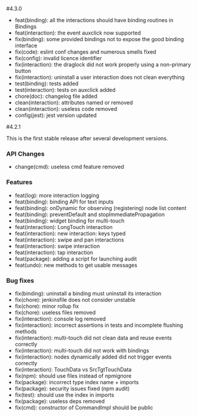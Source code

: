 #4.3.0

* feat(binding): all the interactions should have binding routines in Bindings
* feat(interaction): the event auxclick now supported
* fix(binding): some provided bindings not to expose the good binding interface
* fix(code): eslint conf changes and numerous smells fixed
* fix(config): invalid licence identifier
* fix(interaction): the draglock did not work properly using a non-primary button
* fix(interaction): uninstall a user interaction does not clean everything
* test(binding): tests added
* test(interaction): tests on auxclick added
* chore(doc): changelog file added
* clean(interaction): attributes named or removed
* clean(interaction): useless code removed
* config(jest): jest version updated


#4.2.1

This is the first stable release after several development versions.

### API Changes

* change(cmd): useless cmd feature removed

### Features

* feat(log): more interaction logging
* feat(binding): binding API for text inputs
* feat(binding): onDynamic for observing (registering) node list content
* feat(binding): preventDefault and stopImmediatePropagation
* feat(binding): widget binding for multi-touch
* feat(interaction): LongTouch interaction
* feat(interaction): new interaction: keys typed
* feat(interaction): swipe and pan interactions
* feat(interaction): swipe interaction
* feat(interaction): tap interaction
* feat(package): adding a script for launching audit
* feat(undo): new methods to get usable messages

### Bug fixes

* fix(binding): uninstall a binding must uninstall its interaction
* fix(chore): jenkinsfile does not consider unstable
* fix(chore): minor rollup fix
* fix(chore): useless files removed
* fix(interaction): console log removed
* fix(interaction): incorrect assertions in tests and incomplete flushing methods
* fix(interaction): multi-touch did not clean data and reuse events correctly
* fix(interaction): multi-touch did not work with bindings
* fix(interaction): nodes dynamically added did not trigger events correctly
* fix(interaction): TouchData vs SrcTgtTouchData
* fix(npm): should use files instead of npmignore
* fix(package): incorrect type index name + imports
* fix(package): security issues fixed (npm audit)
* fix(test): should use the index in imports
* fix(package): useless deps removed
* fix(cmd): constructor of CommandImpl should be public
